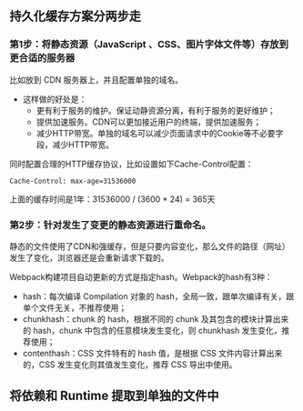 

## 持久化缓存方案分两步走

### 第1步：将静态资源（JavaScript 、CSS、图片字体文件等）存放到更合适的服务器
比如放到 CDN 服务器上，并且配置单独的域名。

- 这样做的好处是：
    - 更有利于服务的维护。保证动静资源分离，有利于服务的更好维护；
    - 提供加速服务。CDN可以更加接近用户的终端，提供加速服务；
    - 减少HTTP带宽。单独的域名可以减少页面请求中的Cookie等不必要字段，减少HTTP带宽。

同时配置合理的HTTP缓存协议，比如设置如下Cache-Control配置：
```
Cache-Control: max-age=31536000
```
上面的缓存时间是1年：31536000 / (3600 * 24) = 365天


### 第2步：针对发生了变更的静态资源进行重命名。
静态的文件使用了CDN和强缓存，但是只要内容变化，那么文件的路径（网址）发生了变化，浏览器还是会重新请求下载的。 

Webpack构建项目自动更新的方式是指定hash。Webpack的hash有3种：
- hash：每次编译 Compilation 对象的 hash，全局一致，跟单次编译有关，跟单个文件无关，不推荐使用；
- chunkhash：chunk 的 hash，根据不同的 chunk 及其包含的模块计算出来的 hash，chunk 中包含的任意模块发生变化，则 chunkhash 发生变化，推荐使用；
- contenthash：CSS 文件特有的 hash 值，是根据 CSS 文件内容计算出来的，CSS 发生变化则其值发生变化，推荐 CSS 导出中使用。



## 将依赖和 Runtime 提取到单独的文件中
